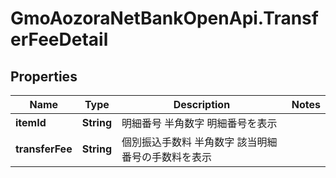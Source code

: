 # GmoAozoraNetBankOpenApi.TransferFeeDetail

## Properties
Name | Type | Description | Notes
------------ | ------------- | ------------- | -------------
**itemId** | **String** | 明細番号 半角数字 明細番号を表示  | 
**transferFee** | **String** | 個別振込手数料 半角数字 該当明細番号の手数料を表示  | 


